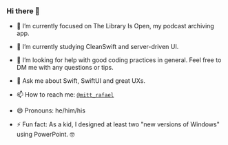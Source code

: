 ### Hi there 👋

- 🔭 I’m currently focused on The Library Is Open, my podcast archiving app.

- 🌱 I’m currently studying CleanSwift and server-driven UI.

- 🤔 I’m looking for help with good coding practices in general. Feel free to DM me with any questions or tips.

- 💬 Ask me about Swift, SwiftUI and great UXs.

- 📫 How to reach me: <a href="http://twitter.com/mitt_rafael" target="_blank">`@mitt_rafael`</a>

- 😄 Pronouns: he/him/his

- ⚡ Fun fact: As a kid, I designed at least two "new versions of Windows" using PowerPoint. 🤓
